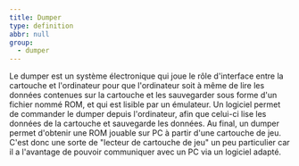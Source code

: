 ```yaml
---
title: Dumper
type: definition
abbr: null
group:
  - dumper
---
```

Le dumper est un système électronique qui joue le rôle d'interface entre la cartouche et l'ordinateur pour que l'ordinateur soit à même de lire les données contenues sur la cartouche et les sauvegarder sous forme d'un fichier nommé ROM, et qui est lisible par un émulateur. Un logiciel permet de commander le dumper depuis l'ordinateur, afin que celui-ci lise les données de la cartouche et sauvegarde les données.
Au final, un dumper permet d'obtenir une ROM jouable sur PC à partir d'une cartouche de jeu. C'est donc une sorte de "lecteur de cartouche de jeu" un peu particulier car il a l'avantage de pouvoir communiquer avec un PC via un logiciel adapté.
